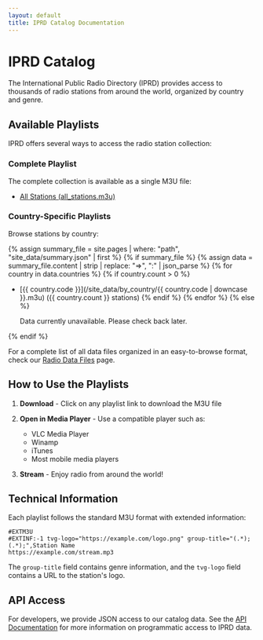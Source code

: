 ```yaml
---
layout: default
title: IPRD Catalog Documentation
---
```


# IPRD Catalog

The International Public Radio Directory (IPRD) provides access to thousands of radio stations from around the world, organized by country and genre.

## Available Playlists

IPRD offers several ways to access the radio station collection:

### Complete Playlist

The complete collection is available as a single M3U file:
- [All Stations (all_stations.m3u)](/site_data/all_stations.m3u)

### Country-Specific Playlists

Browse stations by country:

{% assign summary_file = site.pages | where: "path", "site_data/summary.json" | first %}
{% if summary_file %}
  {% assign data = summary_file.content | strip | replace: "=>", ":" | json_parse %}
  {% for country in data.countries %}
    {% if country.count > 0 %}
- [{{ country.code }}](/site_data/by_country/{{ country.code | downcase }}.m3u) ({{ country.count }} stations)
    {% endif %}
  {% endfor %}
{% else %}
  <p>Data currently unavailable. Please check back later.</p>
{% endif %}

For a complete list of all data files organized in an easy-to-browse format, check our [Radio Data Files](./data_files.md) page.

## How to Use the Playlists

1. **Download** - Click on any playlist link to download the M3U file
2. **Open in Media Player** - Use a compatible player such as:
   - VLC Media Player
   - Winamp
   - iTunes
   - Most mobile media players

3. **Stream** - Enjoy radio from around the world!

## Technical Information

Each playlist follows the standard M3U format with extended information:

```
#EXTM3U
#EXTINF:-1 tvg-logo="https://example.com/logo.png" group-title="(.*);(.*);",Station Name
https://example.com/stream.mp3
```

The `group-title` field contains genre information, and the `tvg-logo` field contains a URL to the station's logo.

## API Access

For developers, we provide JSON access to our catalog data. See the [API Documentation](/api/) for more information on programmatic access to IPRD data.